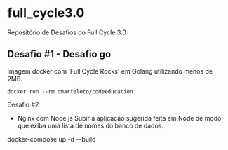 # full_cycle3.0
Repositório de Desafios do Full Cycle 3.0

## Desafio #1 - Desafio go
Imagem docker com 'Full Cycle Rocks' em Golang utilizando menos de 2MB.
```
docker run --rm dmarteleto/codeeducation
```

Desafio #2 

- Nginx com Node.js
  Subir a aplicação sugerida feita em Node de modo que exiba uma lista de nomes do banco de dados.

docker-compose up -d --build

